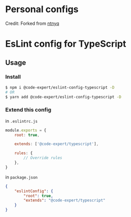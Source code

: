 # Personal configs

Credit:  Forked from [ntnyq](https://github.com/ntnyq/configs)

# EsLint config for TypeScript

## Usage

### Install

```bash
$ npm i @code-expert/eslint-config-typescript -D
# OR
$ yarn add @code-expert/eslint-config-typescript -D
```

### Extend this config

in `.eslintrc.js`

```js
module.exports = {
    root: true,

    extends: ['@code-expert/typescript'],

    rules: {
        // Override rules
    },
}
```

in `package.json`

```json
{
    "eslintConfig": {
        "root": true,
        "extends": "@code-expert/typescript"
    }
}
```
